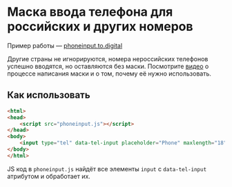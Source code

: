 # Маска ввода телефона для российских и других номеров

Пример работы — [phoneinput.to.digital](https://phoneinput.to.digital)

Другие страны не игнорируются, номера нероссийских телефонов успешно вводятся, но оставляются без маски. Посмотрите [видео](https://www.youtube.com/watch?v=Lxj_v5z0xRE) о процессе написания маски и о том, почему её нужно использовать.

## Как использовать

```html
<html>
<head>
    <script src="phoneinput.js"></script>
</head>
<body>
    <input type="tel" data-tel-input placeholder="Phone" maxlength="18" />
</body>
</html>
```

JS код в `phoneinput.js` найдёт все элементы `input` с `data-tel-input` атрибутом и обработает их.
